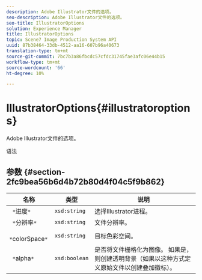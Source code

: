 ```yaml
---
description: Adobe Illustrator文件的选项。
seo-description: Adobe Illustrator文件的选项。
seo-title: IllustratorOptions
solution: Experience Manager
title: IllustratorOptions
topic: Scene7 Image Production System API
uuid: 87b38464-33db-4512-aa16-607b96a40673
translation-type: tm+mt
source-git-commit: 7bc7b3a86fbcdc57cfdc31745fae3afc06e44b15
workflow-type: tm+mt
source-wordcount: '66'
ht-degree: 10%

---
```



# IllustratorOptions{#illustratoroptions}

Adobe Illustrator文件的选项。

语法

## 参数 {#section-2fc9bea56b6d4b72b80d4f04c5f9b862}

| 名称 | 类型 | 说明 |
|---|---|---|
| ` *`进度`*` | `xsd:string` | 选择Illustrator进程。 |
| ` *`分辨率`*` | `xsd:string` | 文件分辨率。 |
| ` *`colorSpace`*` | `xsd:string` | 目标色彩空间。 |
| ` *`alpha`*` | `xsd:boolean` | 是否将文件栅格化为图像。 如果是，则创建透明背景（如果以这种方式定义原始文件以创建叠加徽标）。 |

